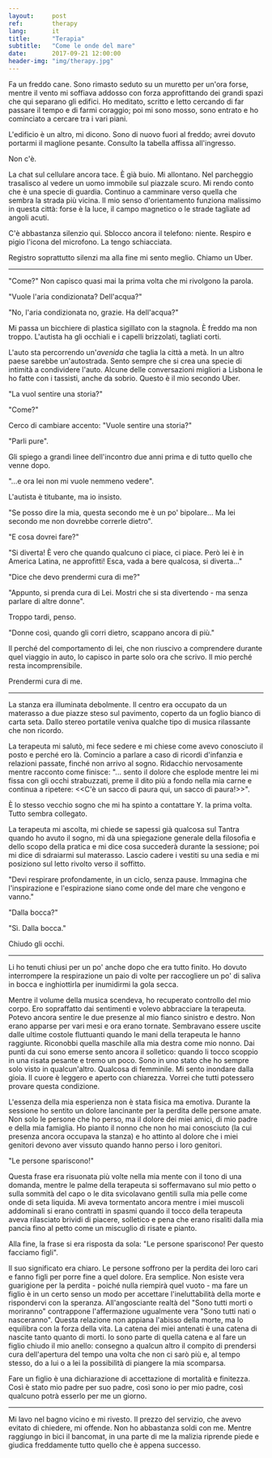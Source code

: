 ```yaml
---
layout:     post
ref:		therapy
lang: 		it
title:      "Terapia"
subtitle:   "Come le onde del mare"
date:       2017-09-21 12:00:00
header-img: "img/therapy.jpg"
---
```


Fa un freddo cane. Sono rimasto seduto su un muretto per un'ora forse, mentre il vento mi soffiava addosso con forza approfittando dei grandi spazi che qui separano gli edifici. Ho meditato, scritto e letto cercando di far passare il tempo e di farmi coraggio; poi mi sono mosso, sono entrato e ho cominciato a cercare tra i vari piani.

L'edificio è un altro, mi dicono. Sono di nuovo fuori al freddo; avrei dovuto portarmi il maglione pesante. Consulto la tabella affissa all'ingresso.

Non c'è.

La chat sul cellulare ancora tace. È già buio. Mi allontano. Nel parcheggio trasalisco al vedere un uomo immobile sul piazzale scuro. Mi rendo conto che è una specie di guardia. Continuo a camminare verso quella che sembra la strada più vicina. Il mio senso d'orientamento funziona malissimo in questa città: forse è la luce, il campo magnetico o le strade tagliate ad angoli acuti. 

C'è abbastanza silenzio qui. Sblocco ancora il telefono: niente. Respiro e pigio l'icona del microfono. La tengo schiacciata.

Registro soprattutto silenzi ma alla fine mi sento meglio. Chiamo un Uber.

***

"Come?" Non capisco quasi mai la prima volta che mi rivolgono la parola.

"Vuole l'aria condizionata? Dell'acqua?"

"No, l'aria condizionata no, grazie. Ha dell'acqua?"

Mi passa un bicchiere di plastica sigillato con la stagnola. È freddo ma non troppo. L'autista ha gli occhiali e i capelli brizzolati, tagliati corti.

L'auto sta percorrendo un'*avenida* che taglia la città a metà. In un altro paese sarebbe un'autostrada. Sento sempre che si crea una specie di intimità a condividere l'auto. Alcune delle conversazioni migliori a Lisbona le ho fatte con i tassisti, anche da sobrio. Questo è il mio secondo Uber.

"La vuol sentire una storia?"

"Come?"

Cerco di cambiare accento: "Vuole sentire una storia?"

"Parli pure".

Gli spiego a grandi linee dell'incontro due anni prima e di tutto quello che venne dopo.

"...e ora lei non mi vuole nemmeno vedere".

L'autista è titubante, ma io insisto.

"Se posso dire la mia, questa secondo me è un po' bipolare... Ma lei secondo me non dovrebbe correrle dietro".

"E cosa dovrei fare?"

"Si diverta! È vero che quando qualcuno ci piace, ci piace. Però lei è in America Latina, ne approfitti! Esca, vada a bere qualcosa, si diverta..."

"Dice che devo prendermi cura di me?"

"Appunto, si prenda cura di Lei. Mostri che si sta divertendo - ma senza parlare di altre donne".

Troppo tardi, penso.

"Donne così, quando gli corri dietro, scappano ancora di più."

Il perché del comportamento di lei, che non riuscivo a comprendere durante quel viaggio in auto, lo capisco in parte solo ora che scrivo. Il mio perché resta incomprensibile. 

Prendermi cura di me.

***

La stanza era illuminata debolmente. Il centro era occupato da un materasso a due piazze steso sul pavimento, coperto da un foglio bianco di carta seta. Dallo stereo portatile veniva qualche tipo di musica rilassante che non ricordo.

La terapeuta mi salutò, mi fece sedere e mi chiese come avevo conosciuto il posto e perché ero là. Comincio a parlare a caso di ricordi d'infanzia e relazioni passate, finché non arrivo al sogno. Ridacchio nervosamente mentre racconto come finisce:
"... sento il dolore che esplode mentre lei mi fissa con gli occhi strabuzzati, preme il dito più a fondo nella mia carne e continua a ripetere: <<C'è un sacco di paura qui, un sacco di paura!>>".

È lo stesso vecchio sogno che mi ha spinto a contattare Y. la prima volta. Tutto sembra collegato.

La terapeuta mi ascolta, mi chiede se sapessi già qualcosa sul Tantra quando ho avuto il sogno, mi dà una spiegazione generale della filosofia e dello scopo della pratica e mi dice cosa succederà durante la sessione; poi mi dice di sdraiarmi sul materasso. Lascio cadere i vestiti su una sedia e mi posiziono sul letto rivolto verso il soffitto.

"Devi respirare profondamente, in un ciclo, senza pause. Immagina che l'inspirazione e l'espirazione siano come onde del mare che vengono e vanno."

"Dalla bocca?" 

"Sì. Dalla bocca."

Chiudo gli occhi.

***

Li ho tenuti chiusi per un po' anche dopo che era tutto finito. Ho dovuto interrompere la respirazione un paio di volte per raccogliere un po' di saliva in bocca e inghiottirla per inumidirmi la gola secca. 

Mentre il volume della musica scendeva, ho recuperato controllo del mio corpo. Ero sopraffatto dai sentimenti e volevo abbracciare la terapeuta. Potevo ancora sentire le due presenze al mio fianco sinistro e destro. Non erano apparse per vari mesi e ora erano tornate. Sembravano essere uscite dalle ultime costole fluttuanti quando le mani della terapeuta le hanno raggiunte. Riconobbi quella maschile alla mia destra come mio nonno. Dai punti da cui sono emerse sento ancora il solletico: quando li tocco scoppio in una risata pesante e tremo un poco. Sono in uno stato che ho sempre solo visto in qualcun'altro. Qualcosa di femminile.
Mi sento inondare dalla gioia. Il cuore è leggero e aperto con chiarezza. Vorrei che tutti potessero provare questa condizione.

L'essenza della mia esperienza non è stata fisica ma emotiva. Durante la sessione ho sentito un dolore lancinante per la perdita delle persone amate. Non solo le persone che ho perso, ma il dolore dei miei amici, di mio padre e della mia famiglia. Ho pianto il nonno che non ho mai conosciuto (la cui presenza ancora occupava la stanza) e ho attinto al dolore che i miei genitori devono aver vissuto quando hanno perso i loro genitori.

"Le persone spariscono!"

Questa frase era risuonata più volte nella mia mente con il tono di una domanda, mentre le palme della terapeuta si soffermavano sul mio petto o sulla sommità del capo o le dita svicolavano gentili sulla mia pelle come onde di seta liquida. Mi aveva tormentato ancora mentre i miei muscoli addominali si erano contratti in spasmi quando il tocco della terapeuta aveva rilasciato brividi di piacere, solletico e pena che erano risaliti dalla mia pancia fino al petto come un miscuglio di risate e pianto.

Alla fine, la frase si era risposta da sola: "Le persone spariscono! Per questo facciamo figli".

Il suo significato era chiaro. Le persone soffrono per la perdita dei loro cari e fanno figli per porre fine a quel dolore. Era semplice. Non esiste vera guarigione per la perdita - poiché nulla riempirà quel vuoto - ma fare un figlio è in un certo senso un modo per accettare l'ineluttabilità della morte e rispondervi con la speranza. All'angosciante realtà del "Sono tutti morti o moriranno" contrappone l'affermazione ugualmente vera "Sono tutti nati o nasceranno". Questa relazione non appiana l'abisso della morte, ma lo equilibra con la forza della vita. La catena dei miei antenati è una catena di nascite tanto quanto di morti. Io sono parte di quella catena e al fare un figlio chiudo il mio anello: consegno a qualcun altro il compito di prendersi cura dell'apertura del tempo una volta che non ci sarò più e, al tempo stesso, do a lui o a lei la possibilità di piangere la mia scomparsa.

Fare un figlio è una dichiarazione di accettazione di mortalità e finitezza. Così è stato mio padre per suo padre, così sono io per mio padre, così qualcuno potrà esserlo per me un giorno.

***

Mi lavo nel bagno vicino e mi rivesto. Il prezzo del servizio, che avevo evitato di chiedere, mi offende. Non ho abbastanza soldi con me. Mentre raggiungo in bici il bancomat, in una parte di me la malizia riprende piede e giudica freddamente tutto quello che è appena successo.
